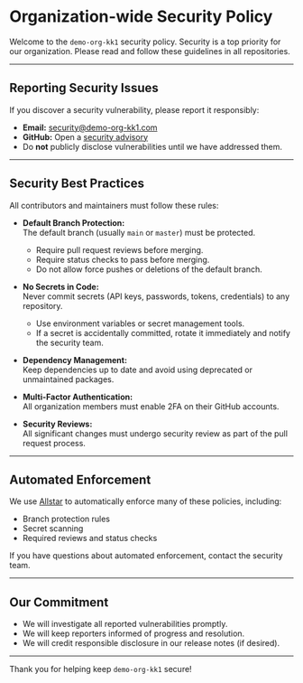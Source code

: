 # Organization-wide Security Policy

Welcome to the `demo-org-kk1` security policy. Security is a top priority for our organization. Please read and follow these guidelines in all repositories.

---

## Reporting Security Issues

If you discover a security vulnerability, please report it responsibly:

- **Email:** security@demo-org-kk1.com
- **GitHub:** Open a [security advisory](https://github.com/demo-org-kk1/.github/security/advisories/new)
- Do **not** publicly disclose vulnerabilities until we have addressed them.

---

## Security Best Practices

All contributors and maintainers must follow these rules:

- **Default Branch Protection:**  
  The default branch (usually `main` or `master`) must be protected.  
  - Require pull request reviews before merging.
  - Require status checks to pass before merging.
  - Do not allow force pushes or deletions of the default branch.

- **No Secrets in Code:**  
  Never commit secrets (API keys, passwords, tokens, credentials) to any repository.  
  - Use environment variables or secret management tools.
  - If a secret is accidentally committed, rotate it immediately and notify the security team.

- **Dependency Management:**  
  Keep dependencies up to date and avoid using deprecated or unmaintained packages.

- **Multi-Factor Authentication:**  
  All organization members must enable 2FA on their GitHub accounts.

- **Security Reviews:**  
  All significant changes must undergo security review as part of the pull request process.

---

## Automated Enforcement

We use [Allstar](https://github.com/ossf/allstar) to automatically enforce many of these policies, including:
- Branch protection rules
- Secret scanning
- Required reviews and status checks

If you have questions about automated enforcement, contact the security team.

---

## Our Commitment

- We will investigate all reported vulnerabilities promptly.
- We will keep reporters informed of progress and resolution.
- We will credit responsible disclosure in our release notes (if desired).

---

Thank you for helping keep `demo-org-kk1` secure!
